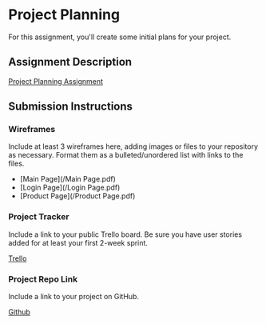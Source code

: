 # Project Planning
For this assignment, you'll create some initial plans for your project.

## Assignment Description
[Project Planning Assignment](https://education.launchcode.org/liftoff/modules/assignments/project-planning)

## Submission Instructions

### Wireframes

Include at least 3 wireframes here, adding images or files to your repository as necessary. Format them as a bulleted/unordered list with links to the files.

* [Main Page](/Main Page.pdf)
* [Login Page](/Login Page.pdf)
* [Product Page](/Product Page.pdf)

### Project Tracker

Include a link to your public Trello board. Be sure you have user stories added for at least your first 2-week sprint.

[Trello](https://trello.com/b/ESWVy4c2)

### Project Repo Link

Include a link to your project on GitHub.

[Github](https://github.com/rchaff7/Liftoff-storefront)

